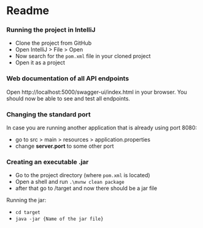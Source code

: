 # Readme

### Running the project in IntelliJ

- Clone the project from GitHub
- Open IntelliJ > File > Open
- Now search for the ``pom.xml`` file in your cloned project
- Open it as a project

### Web documentation of all API endpoints

Open http://localhost:5000/swagger-ui/index.html in your browser. You should now be able to see and test all endpoints.

### Changing the standard port

In case you are running another application that is already using port 8080:
- go to src > main > resources > application.properties
- change **server.port** to some other port

### Creating an executable .jar

- Go to the project directory (where ``pom.xml`` is located)
- Open a shell and run ``.\mvnw clean package``
- after that go to /target and now there should be a jar file

Running the jar:
- ``cd target``
- ``java -jar {Name of the jar file}``



